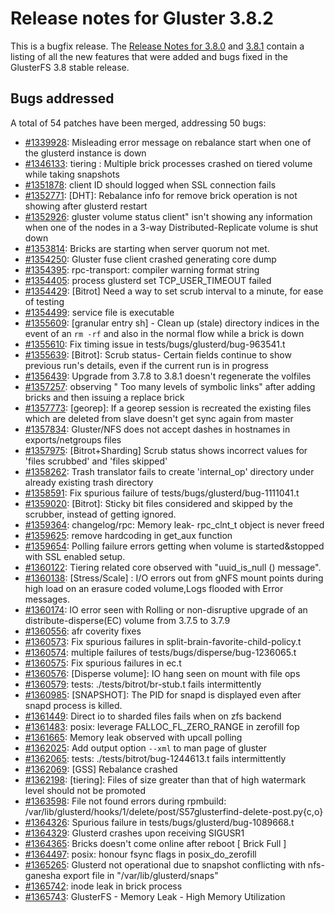 # Release notes for Gluster 3.8.2

This is a bugfix release. The [Release Notes for 3.8.0](3.8.0.md) and
[3.8.1](3.8.1.md) contain a listing of all the new features that were added and
bugs fixed in the GlusterFS 3.8 stable release.

## Bugs addressed

A total of 54 patches have been merged, addressing 50 bugs:

- [#1339928](https://bugzilla.redhat.com/1339928): Misleading error message on rebalance start when one of the glusterd instance is down
- [#1346133](https://bugzilla.redhat.com/1346133): tiering : Multiple brick processes crashed on tiered volume while taking snapshots
- [#1351878](https://bugzilla.redhat.com/1351878): client ID should logged when SSL connection fails
- [#1352771](https://bugzilla.redhat.com/1352771): [DHT]: Rebalance info for remove brick  operation is  not showing after glusterd restart
- [#1352926](https://bugzilla.redhat.com/1352926): gluster volume status <volume> client" isn't showing any information when one of the nodes in a 3-way Distributed-Replicate volume is shut down
- [#1353814](https://bugzilla.redhat.com/1353814): Bricks are starting when server quorum not met.
- [#1354250](https://bugzilla.redhat.com/1354250): Gluster fuse client crashed generating core dump
- [#1354395](https://bugzilla.redhat.com/1354395): rpc-transport: compiler warning format string
- [#1354405](https://bugzilla.redhat.com/1354405): process glusterd set TCP_USER_TIMEOUT failed
- [#1354429](https://bugzilla.redhat.com/1354429): [Bitrot] Need a way to set scrub interval to a minute, for ease of testing
- [#1354499](https://bugzilla.redhat.com/1354499): service file is executable
- [#1355609](https://bugzilla.redhat.com/1355609): [granular entry sh] - Clean up (stale) directory indices in the event of an `rm -rf` and also in the normal flow while a brick is down
- [#1355610](https://bugzilla.redhat.com/1355610): Fix timing issue in tests/bugs/glusterd/bug-963541.t
- [#1355639](https://bugzilla.redhat.com/1355639): [Bitrot]: Scrub status- Certain fields continue to show previous run's details, even if the current run is in progress
- [#1356439](https://bugzilla.redhat.com/1356439): Upgrade from 3.7.8 to 3.8.1 doesn't regenerate the volfiles
- [#1357257](https://bugzilla.redhat.com/1357257): observing " Too many levels of symbolic links" after adding bricks and then issuing a replace brick
- [#1357773](https://bugzilla.redhat.com/1357773): [georep]: If a georep session is recreated the existing files which are deleted from slave doesn't get sync again from master
- [#1357834](https://bugzilla.redhat.com/1357834): Gluster/NFS does not accept dashes in hostnames in exports/netgroups files
- [#1357975](https://bugzilla.redhat.com/1357975): [Bitrot+Sharding] Scrub status shows incorrect values for 'files scrubbed' and 'files skipped'
- [#1358262](https://bugzilla.redhat.com/1358262): Trash translator fails to create 'internal_op' directory under already existing trash directory
- [#1358591](https://bugzilla.redhat.com/1358591): Fix spurious failure of tests/bugs/glusterd/bug-1111041.t
- [#1359020](https://bugzilla.redhat.com/1359020): [Bitrot]: Sticky bit files considered and skipped by the scrubber, instead of getting ignored.
- [#1359364](https://bugzilla.redhat.com/1359364): changelog/rpc: Memory leak- rpc_clnt_t object is never freed
- [#1359625](https://bugzilla.redhat.com/1359625): remove hardcoding in get_aux function
- [#1359654](https://bugzilla.redhat.com/1359654): Polling failure errors getting when volume is started&stopped with SSL enabled setup.
- [#1360122](https://bugzilla.redhat.com/1360122): Tiering related core observed with "uuid_is_null () message".
- [#1360138](https://bugzilla.redhat.com/1360138): [Stress/Scale] : I/O errors out from gNFS mount points during high load on an erasure coded volume,Logs flooded with Error messages.
- [#1360174](https://bugzilla.redhat.com/1360174): IO error seen with Rolling or non-disruptive upgrade of an distribute-disperse(EC) volume from 3.7.5 to 3.7.9
- [#1360556](https://bugzilla.redhat.com/1360556): afr coverity fixes
- [#1360573](https://bugzilla.redhat.com/1360573): Fix spurious failures in split-brain-favorite-child-policy.t
- [#1360574](https://bugzilla.redhat.com/1360574): multiple failures of tests/bugs/disperse/bug-1236065.t
- [#1360575](https://bugzilla.redhat.com/1360575): Fix spurious failures in ec.t
- [#1360576](https://bugzilla.redhat.com/1360576): [Disperse volume]: IO hang seen on mount with file ops
- [#1360579](https://bugzilla.redhat.com/1360579): tests: ./tests/bitrot/br-stub.t fails intermittently
- [#1360985](https://bugzilla.redhat.com/1360985): [SNAPSHOT]: The PID for snapd is displayed even after snapd process is killed.
- [#1361449](https://bugzilla.redhat.com/1361449): Direct io to sharded files fails when on zfs backend
- [#1361483](https://bugzilla.redhat.com/1361483): posix: leverage FALLOC_FL_ZERO_RANGE in zerofill fop
- [#1361665](https://bugzilla.redhat.com/1361665): Memory leak observed with upcall polling
- [#1362025](https://bugzilla.redhat.com/1362025): Add output option `--xml` to man page of gluster
- [#1362065](https://bugzilla.redhat.com/1362065): tests: ./tests/bitrot/bug-1244613.t fails intermittently
- [#1362069](https://bugzilla.redhat.com/1362069): [GSS] Rebalance crashed
- [#1362198](https://bugzilla.redhat.com/1362198): [tiering]: Files of size greater than that of high watermark level should not be promoted
- [#1363598](https://bugzilla.redhat.com/1363598): File not found errors during rpmbuild: /var/lib/glusterd/hooks/1/delete/post/S57glusterfind-delete-post.py{c,o}
- [#1364326](https://bugzilla.redhat.com/1364326): Spurious failure in tests/bugs/glusterd/bug-1089668.t
- [#1364329](https://bugzilla.redhat.com/1364329): Glusterd crashes upon receiving SIGUSR1
- [#1364365](https://bugzilla.redhat.com/1364365): Bricks doesn't come online after reboot [ Brick Full ]
- [#1364497](https://bugzilla.redhat.com/1364497): posix: honour fsync flags in posix_do_zerofill
- [#1365265](https://bugzilla.redhat.com/1365265): Glusterd not operational due to snapshot conflicting with nfs-ganesha export file in "/var/lib/glusterd/snaps"
- [#1365742](https://bugzilla.redhat.com/1365742): inode leak in brick process
- [#1365743](https://bugzilla.redhat.com/1365743): GlusterFS - Memory Leak - High Memory Utilization
